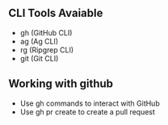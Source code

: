 ## CLI Tools Avaiable
- gh (GitHub CLI)
- ag (Ag CLI)
- rg (Ripgrep CLI)
- git (Git CLI)

## Working with github
- Use gh commands to interact with GitHub
- Use gh pr create to create a pull request